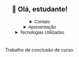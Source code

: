 <div align="center">
  <h2>👋 Olá, estudante!</h2>
</div>

<details align="center">
<summary><samp style="font-family: Arial;">Contato</samp></summary><br>
  <a href="https://plataforma-de-estudos.github.io/LandingPage/"><img src="https://img.shields.io/website?label=Site&style=for-the-badge&url=https://sujeitoprogramador.com/" alt="LandingPage"></a>
  <a href="https://www.instagram.com/paulofreire.ai/"><img src="https://img.shields.io/badge/Instagram-E4405F?style=for-the-badge&logo=instagram&logoColor=white" alt="Instagram"></a>
</details>

<details align="center">
<summary><samp style="font-family: Arial;">Apresentação</samp></summary>
  <h3>O que é o projeto PauloFreire.ai?</h3>
  <p>
    O projeto de TCC PauloFreire.ai é uma plataforma de ensino que visa auxiliar alunos que possuem defasagem no ensino e que desejam concorrer a uma vaga em uma das ETECs ou FATECs.
  </p>
  
  <h3>Como a ideia será executada?</h3>
  <p>
    A plataforma será em estilo workspace, e contará com uma agenda, separando as disciplinas e seus respectivos assuntos em um período escolhido pelo usuário. Todo conteúdo será apresentado pela integração com o ChatGPT e um treinamento preparado pela equipe do projeto, para cada assunto, tudo embasado com técnicas de aprendizado.
  </p>
</details>

<details align="center">
<summary><samp style="font-family: Arial;">Tecnologias Utilizadas</samp></summary><br>
  <img alt="HTML" src="https://img.shields.io/badge/HTML5-E34F26?style=for-the-badge&logo=html5&logoColor=white" />
  <img alt="CSS" src="https://img.shields.io/badge/CSS3-1572B6?style=for-the-badge&logo=css3&logoColor=white" />
  <img alt="Bootstrap" src="https://img.shields.io/badge/Bootstrap-563D7C?style=for-the-badge&logo=bootstrap&logoColor=white" />
  <img alt="JavaScript" src="https://img.shields.io/badge/JavaScript-F7DF1E?style=for-the-badge&logo=javascript&logoColor=black" />
  <img alt="React" src="https://img.shields.io/badge/React-20232A?style=for-the-badge&logo=react&logoColor=61DAFB" />
  <br/><br/>
  <img alt="NodeJS" src="https://img.shields.io/badge/Node.js-43853D?style=for-the-badge&logo=node.js&logoColor=white" />
  <img alt="Express" src="https://img.shields.io/badge/Express.js-404D59?style=for-the-badge" />
  <img alt="MySQL" src="https://img.shields.io/badge/MySQL-005C84?style=for-the-badge&logo=mysql&logoColor=white" />
  <img alt="ChatGPT" src="https://img.shields.io/badge/chatGPT-74aa9c?style=for-the-badge&logo=openai&logoColor=white" />
</details>

#
<p align="center">
  Trabalho de conclusão de curso.
</p>
